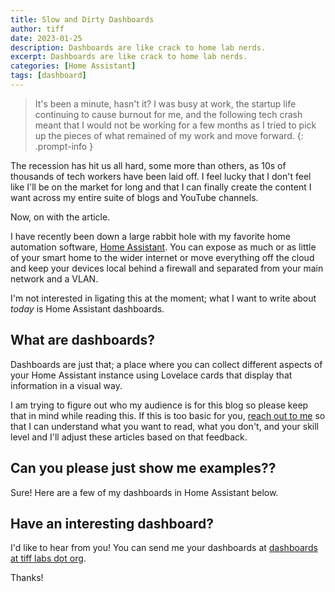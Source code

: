 ```yaml
---
title: Slow and Dirty Dashboards
author: tiff
date: 2023-01-25
description: Dashboards are like crack to home lab nerds.
excerpt: Dashboards are like crack to home lab nerds.
categories: [Home Assistant]
tags: [dashboard]
---
```


> It's been a minute, hasn't it? I was busy at work, the startup life continuing to cause burnout for me, and the following tech crash meant that I would not be working for a few months as I tried to pick up the pieces of what remained of my work and move forward.
{: .prompt-info }

The recession has hit us all hard, some more than others, as 10s of thousands of tech workers have been laid off. I feel lucky that I don't feel like I'll be on the market for long and that I can finally create the content I want across my entire suite of blogs and YouTube channels.

Now, on with the article.

I have recently been down a large rabbit hole with my favorite home automation software, [Home Assistant](https://home-assistant.io). You can expose as much or as little of your smart home to the wider internet or move everything off the cloud and keep your devices local behind a firewall and separated from your main network and a VLAN.

I'm not interested in ligating this at the moment; what I want to write about _today_ is Home Assistant dashboards.

## What are dashboards?
Dashboards are just that; a place where you can collect different aspects of your Home Assistant instance using Lovelace cards that display that information in a visual way.

I am trying to figure out who my audience is for this blog so please keep that in mind while reading this. If this is too basic for you, <a href="mailto:contact@tifflabs.org">reach out to me</a> so that I can understand what you want to read, what you don't, and your skill level and I'll adjust these articles based on that feedback.

## Can you please just show me examples??

Sure! Here are a few of my dashboards in Home Assistant below.


## Have an interesting dashboard?

I'd like to hear from you! You can send me your dashboards at <a href="mailto:dashboards@tifflabs.org">dashboards at tiff labs dot org</a>.

Thanks!